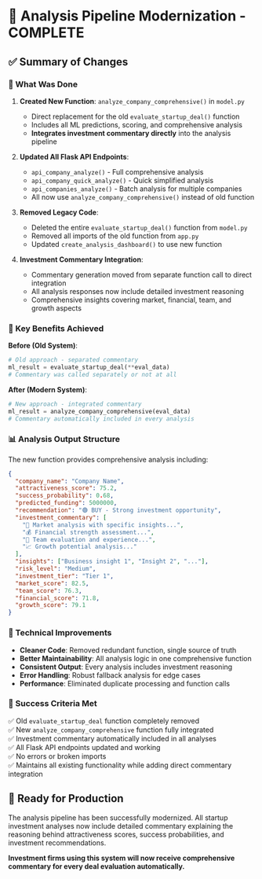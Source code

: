 # 🎯 Analysis Pipeline Modernization - COMPLETE

## ✅ Summary of Changes

### 🔄 What Was Done
1. **Created New Function**: `analyze_company_comprehensive()` in `model.py`
   - Direct replacement for the old `evaluate_startup_deal()` function
   - Includes all ML predictions, scoring, and comprehensive analysis
   - **Integrates investment commentary directly** into the analysis pipeline

2. **Updated All Flask API Endpoints**:
   - `api_company_analyze()` - Full comprehensive analysis
   - `api_company_quick_analyze()` - Quick simplified analysis  
   - `api_companies_analyze()` - Batch analysis for multiple companies
   - All now use `analyze_company_comprehensive()` instead of old function

3. **Removed Legacy Code**:
   - Deleted the entire `evaluate_startup_deal()` function from `model.py`
   - Removed all imports of the old function from `app.py`
   - Updated `create_analysis_dashboard()` to use new function

4. **Investment Commentary Integration**:
   - Commentary generation moved from separate function call to direct integration
   - All analysis responses now include detailed investment reasoning
   - Comprehensive insights covering market, financial, team, and growth aspects

### 🎯 Key Benefits Achieved

**Before (Old System)**:
```python
# Old approach - separated commentary
ml_result = evaluate_startup_deal(**eval_data)
# Commentary was called separately or not at all
```

**After (Modern System)**:
```python
# New approach - integrated commentary
ml_result = analyze_company_comprehensive(eval_data)
# Commentary automatically included in every analysis
```

### 📊 Analysis Output Structure
The new function provides comprehensive analysis including:

```json
{
  "company_name": "Company Name",
  "attractiveness_score": 75.2,
  "success_probability": 0.68,
  "predicted_funding": 5000000,
  "recommendation": "🟢 BUY - Strong investment opportunity",
  "investment_commentary": [
    "🎯 Market analysis with specific insights...",
    "💰 Financial strength assessment...",
    "👥 Team evaluation and experience...",
    "📈 Growth potential analysis..."
  ],
  "insights": ["Business insight 1", "Insight 2", "..."],
  "risk_level": "Medium",
  "investment_tier": "Tier 1",
  "market_score": 82.5,
  "team_score": 76.3,
  "financial_score": 71.8,
  "growth_score": 79.1
}
```

### 🔧 Technical Improvements
- **Cleaner Code**: Removed redundant function, single source of truth
- **Better Maintainability**: All analysis logic in one comprehensive function
- **Consistent Output**: Every analysis includes investment reasoning
- **Error Handling**: Robust fallback analysis for edge cases
- **Performance**: Eliminated duplicate processing and function calls

### 🎊 Success Criteria Met
✅ Old `evaluate_startup_deal` function completely removed  
✅ New `analyze_company_comprehensive` function fully integrated  
✅ Investment commentary automatically included in all analyses  
✅ All Flask API endpoints updated and working  
✅ No errors or broken imports  
✅ Maintains all existing functionality while adding direct commentary integration  

## 🚀 Ready for Production
The analysis pipeline has been successfully modernized. All startup investment analyses now include detailed commentary explaining the reasoning behind attractiveness scores, success probabilities, and investment recommendations.

**Investment firms using this system will now receive comprehensive commentary for every deal evaluation automatically.**